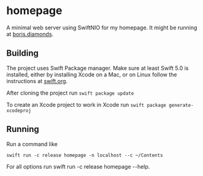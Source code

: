 # homepage
A minimal web server using SwiftNIO for my homepage. It might be running at [boris.diamonds](http://boris.diamonds).

## Building
The project uses Swift Package manager.
Make sure at least Swift 5.0 is installed, either by installing Xcode on a Mac, or on Linux follow the instructions at
[swift.org](https://swift.org/download/#releases).

After cloning the project run
`swift package update`

To create an Xcode project to work in Xcode run
`swift package generate-xcodeproj`

## Running
Run a command like

`swift run -c release homepage -n localhost --c ~/Contents`

For all options run swift run -c release homepage --help.

